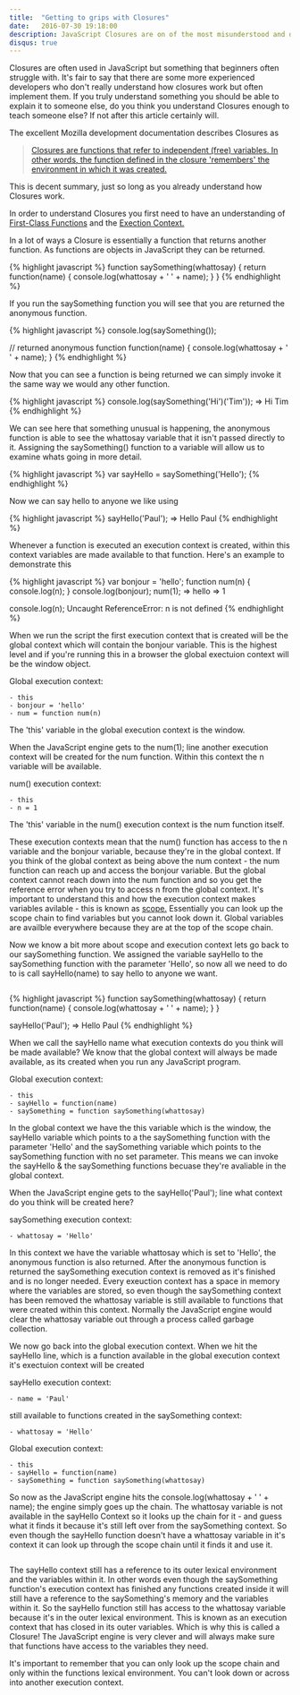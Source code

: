 ```yaml
---
title:  "Getting to grips with Closures"
date:   2016-07-30 19:18:00
description: JavaScript Closures are on of the most misunderstood and difficult concepts for beginners, so lets change that.
disqus: true
---
```


Closures are often used in JavaScript but something that beginners often struggle with. It's fair to say that there are some more experienced developers who don't really understand how closures work but often implement them. If you truly understand something you should be able to explain it to someone else, do you think you understand Closures enough to teach someone else? If not after this article certainly will.

The excellent Mozilla development documentation describes Closures as
><a class='external' href="https://developer.mozilla.org/en-US/docs/Web/JavaScript/Closures" target="_blank">Closures are functions that refer to independent (free) variables. In other words, the function defined in the closure 'remembers' the environment in which it was created.</a>

This is decent summary, just so long as you already understand how Closures work.

In order to understand Closures you first need to have an understanding of <a class='external' href="http://timmknight.github.io/2015/first-class-functions-javascript/">First-Class Functions</a> and the <a class='external' href="http://davidshariff.com/blog/what-is-the-execution-context-in-javascript/">Exection Context.</a>

In a lot of ways a Closure is essentially a function that returns another function. As functions are objects in JavaScript they can be returned.

{% highlight javascript %}
function saySomething(whattosay) {
	return function(name) {
		console.log(whattosay + ' ' + name);
	}
}
{% endhighlight %}

If you run the saySomething function you will see that you are returned the anonymous function.

{% highlight javascript %}
console.log(saySomething());

// returned anonymous function
function(name) {
	console.log(whattosay + ' ' + name);
}
{% endhighlight %}

Now that you can see a function is being returned we can simply invoke it the same way we would any other function.

{% highlight javascript %}
console.log(saySomething('Hi')('Tim'));
=> Hi Tim
{% endhighlight %}

We can see here that something unusual is happening, the anonymous function is able to see the whattosay variable that it isn't passed directly to it. Assigning the saySomething() function to a variable will allow us to examine whats going in more detail.

{% highlight javascript %}
var sayHello = saySomething('Hello');
{% endhighlight %}

Now we can say hello to anyone we like using

{% highlight javascript %}
sayHello('Paul');
=> Hello Paul
{% endhighlight %}

Whenever a function is executed an execution context is created, within this context variables are made available to that function. Here's an example to demonstrate this

{% highlight javascript %}
var bonjour = 'hello';
function num(n) {
	console.log(n);
}
console.log(bonjour);
num(1);
=> hello
=> 1

console.log(n);
Uncaught ReferenceError: n is not defined
{% endhighlight %}

When we run the script the first execution context that is created will be the global context which will contain the bonjour variable. This is the highest level and if you're running this in a browser the global exectuion context will be the window object.

Global execution context:

	- this
	- bonjour = 'hello'
	- num = function num(n)

The 'this' variable in the global execution context is the window.

When the JavaScript engine gets to the num(1); line another execution context will be created for the num function. Within this context the n variable will be available.

num() execution context:

	- this
	- n = 1
The 'this' variable in the num() execution context is the num function itself.

These execution contexts mean that the num() function has access to the n variable and the bonjour variable, because they're in the global context. If you think of the global context as being above the num context - the num function can reach up and access the bonjour variable. But the global  context cannot reach down into the num function and so you get the reference error when you try to access n from the global context. It's important to understand this and how the execution context makes variables avilable - this is known as <a class='external' href="http://www.amazon.co.uk/gp/product/B00IV3J2A2/?tag=timmknightgit-21">scope.</a> Essentially you can look up the scope chain to find variables but you cannot look down it. Global variables are availble everywhere because they are at the top of the scope chain.

Now we know a bit more about scope and execution context lets go back to our saySomething function. We assigned the variable sayHello to the saySomething function with the parameter 'Hello', so now all we need to do to is call sayHello(name) to say hello to anyone we want.

<img class="imagecenter" src="/assets/images/numcontext.png" alt="">

{% highlight javascript %}
function saySomething(whattosay) {
	return function(name) {
		console.log(whattosay + ' ' + name);
	}
}

sayHello('Paul');
=> Hello Paul
{% endhighlight %}

When we call the sayHello name what execution contexts do you think will be made available? We know that the global context will always be made available, as its created when you run any JavaScript program.


Global execution context:

	- this
	- sayHello = function(name)
	- saySomething = function saySomething(whattosay)

In the global context we have the this variable which is the window, the sayHello variable which points to a the saySomething function with the parameter 'Hello' and the saySomething variable which points to the saySomething function with no set parameter. This means we can invoke the sayHello & the saySomething functions becuase they're avaliable in the global context.

When the JavaScript engine gets to the sayHello('Paul'); line what context do you think will be created here?

saySomething execution context:

	- whattosay = 'Hello'

In this context we have the variable whattosay which is set to 'Hello', the anonymous function is also returned. After the anonymous function is returned the saySomething execution context is removed as it's finished and is no longer needed. Every exeuction context has a space in memory where the variables are stored, so even though the saySomething context has been removed the whattosay variable is still available to functions that were created within this context. Normally the JavaScript engine would clear the whattosay variable out through a process called garbage collection.

We now go back into the global execution context. When we hit the sayHello line, which is a function available in the global execution context it's exectuion context will be created

sayHello execution context:

	- name = 'Paul'

still available to functions created in the saySomething context:

	- whattosay = 'Hello'

Global execution context:

	- this
	- sayHello = function(name)
	- saySomething = function saySomething(whattosay)


So now as the JavaScript engine hits the console.log(whattosay + ' ' + name); the engine simply goes up the chain. The whattosay variable is not available in the sayHello Context so it looks up the chain for it - and guess what it finds it because it's still left over from the saySomething context. So even though the sayHello function doesn't have a whattosay variable in it's context it can look up through the scope chain until it finds it and use it.

<img class="imagecenter" src="/assets/images/saysomething.png" alt="">

The sayHello context still has a reference to its outer lexical environment and the variables within it. In other words even though the saySomething function's execution context has finished any functions created inside it will still have a reference to the saySomething's memory and the variables within it. So the sayHello function still has access to the whattosay variable because it's in the outer lexical environment. This is known as an execution context that has closed in its outer variables. Which is why this is called a Closure! The JavaScript engine is very clever and will always make sure that functions have access to the variables they need.

It's important to remember that you can only look up the scope chain and only within the functions lexical environment. You can't look down or across into another execution context.
